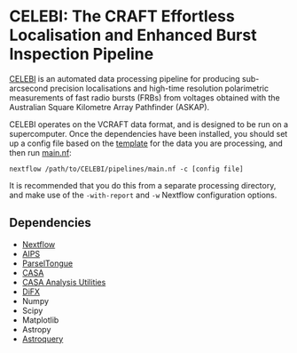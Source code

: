 # CELEBI: The CRAFT Effortless Localisation and Enhanced Burst Inspection Pipeline

[CELEBI](https://arxiv.org/abs/2301.13484) is an automated data processing pipeline for producing sub-arcsecond precision localisations and high-time resolution polarimetric measurements of fast radio bursts (FRBs) from voltages obtained with the Australian Square Kilometre Array Pathfinder (ASKAP).

CELEBI operates on the VCRAFT data format, and is designed to be run on a supercomputer. Once the dependencies have been installed, you should set up a config file based on the [template](configs/template.config) for the data you are processing, and then run [main.nf](pipelines/main.nf):
```
nextflow /path/to/CELEBI/pipelines/main.nf -c [config file]
```
It is recommended that you do this from a separate processing directory, and make use of the `-with-report` and `-w` Nextflow configuration options.

## Dependencies
- [Nextflow](https://nextflow.io/)
- [AIPS](https://doi.org/10.1007/0-306-48080-8_7)
- [ParselTongue](https://www.jive.eu/jivewiki/doku.php?id=parseltongue:parseltongue)
- [CASA](https://dx.doi.org/10.1088/1538-3873/ac9642)
- [CASA Analysis Utilities](https://casaguides.nrao.edu/index.php/Analysis_Utilities)
- [DiFX](http://dx.doi.org/10.1086/658907)
- Numpy
- Scipy
- Matplotlib
- Astropy
- [Astroquery](https://dx.doi.org/10.3847/1538-3881/aafc33)
